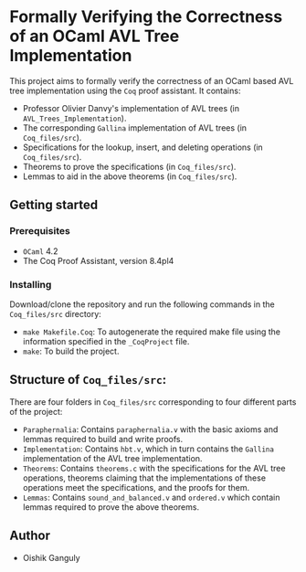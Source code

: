 # Formally Verifying the Correctness of an OCaml AVL Tree Implementation

This project aims to formally verify the correctness of an OCaml based AVL tree implementation
using the `Coq` proof assistant. It contains:
- Professor Olivier Danvy's implementation of AVL trees (in `AVL_Trees_Implementation`). 
- The corresponding `Gallina` implementation of AVL trees (in `Coq_files/src`).
- Specifications for the lookup, insert, and deleting operations (in `Coq_files/src`).
- Theorems to prove the specifications (in `Coq_files/src`).
- Lemmas to aid in the above theorems (in `Coq_files/src`).

## Getting started

### Prerequisites

- `OCaml` 4.2
- The Coq Proof Assistant, version 8.4pl4 

### Installing 

Download/clone the repository and run the following commands in the `Coq_files/src` directory:

- `make Makefile.Coq`: To autogenerate the required make file using the information specified in
the `_CoqProject` file.
- `make`: To build the project. 

## Structure of `Coq_files/src`: 
There are four folders in `Coq_files/src` corresponding to four different parts of the project:
- `Paraphernalia`: Contains `paraphernalia.v` with the basic axioms and lemmas required to build
and write proofs.
- `Implementation`: Contains `hbt.v`, which in turn contains the `Gallina` implementation of the
AVL tree implementation.
- `Theorems`: Contains `theorems.c` with the specifications for the AVL tree operations, theorems
claiming that the implementations of these operations meet the specifications, and the proofs for
them. 
- `Lemmas`: Contains `sound_and_balanced.v` and `ordered.v` which contain lemmas required to
prove the above theorems. 

## Author

- Oishik Ganguly 